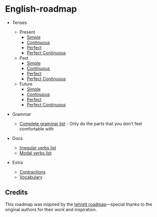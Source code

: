 # English-roadmap


- Tenses
  - Present
    - [Simple](https://test-english.com/grammar-points/a1/present-simple/)
    - [Continuous](https://www.perfect-english-grammar.com/present-continuous-exercise-1.html)
    - [Perfect](https://www.perfect-english-grammar.com/present-perfect.html)
    - [Perfect Continuous](https://www.perfect-english-grammar.com/present-perfect-continuous.html)
  - Past
    - [Simple](https://www.perfect-english-grammar.com/past-simple.html)
    - [Continuous](https://www.perfect-english-grammar.com/past-continuous.html)
    - [Perfect](https://www.perfect-english-grammar.com/past-perfect.html)
    - [Perfect Continuous](https://www.perfect-english-grammar.com/past-perfect-continuous.html)
  - Future
    - [Simple](https://www.perfect-english-grammar.com/simple-future.html)
    - [Continuous](https://www.perfect-english-grammar.com/future-continuous.html)
    - [Perfect](https://www.perfect-english-grammar.com/future-perfect.html)
    - [Perfect Continuous](https://www.perfect-english-grammar.com/future-perfect-continuous.html)
- Grammar
  - [Complete grammar list](https://test-english.com/grammar-points/contents/) - Only do the parts that you don't feel comfortable with

- Docs
  - [Irregular verbs list](https://learnenglish.britishcouncil.org/grammar/english-grammar-reference/irregular-verbs)
  - [Modal verbs list](https://www.bristol.ac.uk/academic-language/media/BEAP/2.3/index.html)

- Extra
  - [Contractions](https://www.sjsu.edu/writingcenter/docs/handouts/Contractions.pdf)
  - [Vocabulary](https://learnenglish.britishcouncil.org/vocabulary/a1-a2-vocabulary) 

     
## Credits

This roadmap was inspired by the [tehrelt roadmap](https://github.com/tehrelt/English-roadmap)—special thanks to the original authors for their work and inspiration.

